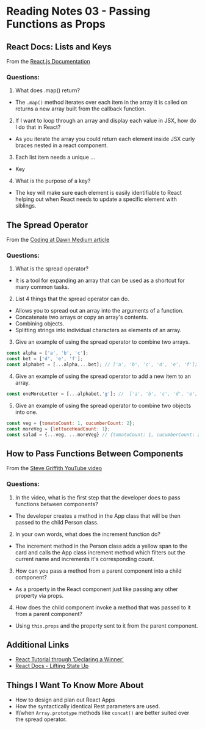 # Reading Notes 03 - Passing Functions as Props

## React Docs: Lists and Keys

From the [React.js Documentation](https://reactjs.org/docs/lists-and-keys.html)

### Questions:

1. What does .map() return?
  - The `.map()` method iterates over each item in the array it is called on returns a new array built from the callback function.
2. If I want to loop through an array and display each value in JSX, how do I do that in React?
  - As you iterate the array you could return each element inside JSX curly braces nested in a react component.
3. Each list item needs a unique ...
  - Key
4. What is the purpose of a key?
  - The key will make sure each element is easily identifiable to React helping out when React needs to update a specific element with siblings.

## The Spread Operator

From the [Coding at Dawn Medium article](https://medium.com/coding-at-dawn/how-to-use-the-spread-operator-in-javascript-b9e4a8b06fab)

### Questions:

1. What is the spread operator?
  - It is a tool for expanding an array that can be used as a shortcut for many common tasks.
2. List 4 things that the spread operator can do.
  - Allows you to spread out an array into the arguments of a function.
  - Concatenate two arrays or copy an array's contents.
  - Combining objects.
  - Splitting strings into individual characters as elements of an array.
3. Give an example of using the spread operator to combine two arrays.
```javascript
const alpha = ['a', 'b', 'c'];
const bet = ['d', 'e', 'f'];
const alphabet = [...alpha,...bet]; // ['a', 'b', 'c', 'd', 'e', 'f'];
```
4. Give an example of using the spread operator to add a new item to an array.
```javascript
const oneMoreLetter = [...alphabet,'g']; //  ['a', 'b', 'c', 'd', 'e', 'f', 'g'];
```
5. Give an example of using the spread operator to combine two objects into one.
```javascript
const veg = {tomatoCount: 1, cucumberCount: 2};
const moreVeg = {lettuceHeadCount: 1};
const salad = {...veg, ...moreVeg} // {tomatoCount: 1, cucumberCount: 2, lettuceHeadCount: 1} 
```

## How to Pass Functions Between Components

From the [Steve Griffith YouTube video](https://www.youtube.com/watch?v=c05OL7XbwXU)

### Questions:

1. In the video, what is the first step that the developer does to pass functions between components?
  - The developer creates a method in the App class that will be then passed to the child Person class.
2. In your own words, what does the increment function do?
  - The increment method in the Person class adds a yellow span to the card and calls the App class increment method which filters out the current name and increments it's corresponding count. 
3. How can you pass a method from a parent component into a child component?
  -  As a property in the React component just like passing any other property via props.
4. How does the child component invoke a method that was passed to it from a parent component?
  - Using `this.props` and the property sent to it from the parent component.

## Additional Links

- [React Tutorial through ‘Declaring a Winner’](https://reactjs.org/tutorial/tutorial.html)
- [React Docs - Lifting State Up](https://reactjs.org/docs/lifting-state-up.html)

## Things I Want To Know More About

- How to design and plan out React Apps
- How the syntactically identical Rest parameters are used.
- If/when `Array.prototype` methods like `concat()` are better suited over the spread operator.
